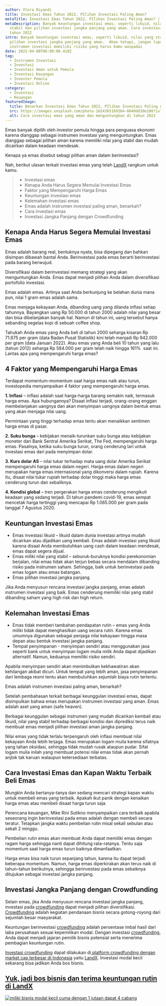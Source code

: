 ```yaml
---
author: Vlora Riyandi
title: Investasi Emas Tahun 2022, PIlihan Investasi Paling Aman?
metaTitle: Investasi Emas Tahun 2022, PIlihan Investasi Paling Aman? | LandX
metaDescription: Banyak keuntungan investasi emas, seperti likuid, nilai yang
  stabil dan pilihan investasi jangka panjang yang aman. Cara investasi emas di
  tahun 2022
intro: Banyak keuntungan investasi emas, seperti likuid, nilai yang stabil dan
  pilihan investasi jangka panjang yang aman.  Akan tetapi, jangan lupa setiap
  instrumen investasi memiliki risiko yang harus kamu waspadai
date: 2022-04-08T06:09:00.410Z
tag:
  - Instrumen Investasi
  - Investasi
  - Investasi Aman untuk Pemula
  - Investasi Keuangan
  - Investor Pemula
  - Investasi Online
category:
  - Investasi
  - Keuangan
featuredImage:
  title: Benarkan Investasi Emas Tahun 2022, PIlihan Investasi Paling Aman?
  src: https://images.unsplash.com/photo-1624365169364-0640dd10e180?ixlib=rb-1.2.1&ixid=MnwxMjA3fDB8MHxwaG90by1wYWdlfHx8fGVufDB8fHx8&auto=format&fit=crop&w=1170&q=80
  alt: Cara investasi emas yang aman dan menguntungkan di tahun 2022
---
```

Emas banyak dipilih oleh investor pemula hingga para penguasa ekonomi karena dianggap sebagai instrumen investasi yang menguntungkan. Emas dianggap sebagai pilihan aman karena memiliki nilai yang stabil dan mudah dicairkan dalam keadaan mendesak.

Kenapa ya emas disebut sebagi pilihan aman dalam berinvestasi? 

Nah, berikut ulasan terkait investasi emas yang telah [LandX](https://landx.id/) rangkum untuk kamu.

> * Investasi emas
> * Kenapa Anda Harus Segera Memulai Investasi Emas
> * Faktor yang Mempengaruhi Harga Emas
> * Keuntungan investasi emas
> * Kelemahan investasi emas
> * Emas adalah instrumen investasi paling aman, benarkah?
> * Cara investasi emas
> * Investasi Jangka Panjang dengan Crowdfunding

## Kenapa Anda Harus Segera Memulai Investasi Emas

Emas adalah barang real, bentuknya nyata, bisa dipegang dan bahkan disimpan dibawah bantal Anda. Berinvestasi pada emas berarti berinvestasi pada barang berwujud. 

Diversifikasi dalam berinvestasi memang strategi yang akan menguntungkan Anda. Emas dapat menjadi pilihan Anda dalam diversifikasi portofolio investasi. 

Emas adalah emas. Artinya saat Anda berkunjung ke belahan dunia mana pun, nilai 1 gram emas adalah sama.

Emas menjaga kekayaan Anda, dibanding uang yang dilanda inflasi setiap tahunnya. Bayangkan uang Rp 50.000 di tahun 2000 adalah nilai yang besar dan bisa dibelanjakan banyak hal. Namun di tahun ini, uang tersebut hanya sebanding segelas kopi di sebuah coffee shop.

Tahukah Anda emas yang Anda beli di tahun 2000 seharga kisaran Rp 71.875 per gram (data Badan Pusat Statistik) kini telah menjadi Rp 942.000 per gram (data Januari 2022). Atau emas yang Anda beli 10 tahun yang lalu (tahun 2012) seharga Rp 584.000 per gram telah naik hingga 161%  saat ini. Lantas apa yang mempengaruhi harga emas?

## 4 Faktor yang Mempengaruhi Harga Emas

Terdapat momentum-momentum saat harga emas naik atau turun, investopedia menyampaikan 4 faktor yang mempengaruhi harga emas.

**1. Inflasi** – inflasi adalah saat harga-harga barang semakin naik, termasuk harga emas. Apa hubungannya? Disaat inflasi terjadi, orang-orang enggan membelanjakan uangnya dan akan menyimpan uangnya dalam bentuk emas yang akan menjaga nilai uang.

Permintaan yang tinggi terhadap emas tentu akan menaikkan sentimen harga emas di pasar.

**2. Suku bunga** – kebijakan menaik-turunkan suku bunga atau kebijakan moneter dari Bank Sentral Amerika Serikat, The Fed, mempengaruhi harga emas. Pasalnya, ketika suku bunga turun, orang cenderung lari untuk investasi emas dari pada menyimpan dolar.

**3. Kurs dolar AS** – nilai tukar terhadap mata uang dolar Amerika Serikat mempengaruhi harga emas dalam negeri. Harga emas dalam negeri merupakan harga emas internasional yang dikonversi dalam rupiah. Karena itu, disaat nilai tukar rupiah terhadap dolar tinggi maka harga emas cenderung turun dan sebaliknya.

**4. Kondisi global** – tren pergerakan harga emas cenderung mengikuti keadaan yang sedang terjadi. Di tahun pandemi covid-19, emas sempat mencetak harga tertinggi yang mencapai Rp 1.065.000 per gram pada tanggal 7 Agustus 2020.

## Keuntungan Investasi Emas

* Emas investasi likuid – likuid dalam dunia investasi artinya mudah dicairkan atau dijadikan uang kembali. Emas adalah investasi yang likuid karena disaat Anda membutuhkan uang cash dalam keadaan mendesak, emas dapat segera dijual.
* Emas miliki nilai yang stabil – seburuk-buruknya kondisi perekonomian berjalan, nilai emas tidak akan terjun bebas secara mendalam dibanding risiko pada instrumen saham. Sehingga, baik untuk berinvestasi pada emas logam atau emas batangan.
* Emas pilihan investasi jangka panjang

Jika Anda menyusun rencana investasi jangka panjang, emas adalah instrumen investasi yang baik. Emas cenderung memiliki nilai yang stabil dibanding saham yang high risk dan high return. 

## Kelemahan Investasi Emas

* Emas tidak memberi tambahan pendapatan rutin – emas yang Anda miliki tidak dapat menghasilkan uang secara rutin. Karena emas umumnya digunakan sebagai penjaga nilai kekayaan hingga masa depan atau bentuk investasi jangka panjang.
* Tempat penyimpanan - menyimpan sendiri atau menggunakan jasa seperti bank untuk menyimpan logam mulia milik Anda dapat dijadikan alternatif. Namun, keduanya memiliki risiko sendiri. 

Apabila menyimpan sendiri akan menimbulkan kekhawatiran akan kehilangan akibat dicuri. Untuk tempat yang lebih aman, jasa penyimpanan dari lembaga resmi tentu akan membutuhkan sejumlah biaya rutin tertentu.

Emas adalah instrumen investasi paling aman, benarkah?

Setelah pembahasan terkait berbagai keunggulan investasi emas, dapat disimpulkan bahwa emas merupakan instrumen investasi yang aman. Emas adalah aset yang aman (safe heaven). 

Berbagai keunggulan sebagai instrumen yang mudah dicairkan kembali atau likuid, nilai yang stabil terhadap berbagai kondisi dan diprediksi terus naik membuat emas menjadi pilihan investasi aman jangka panjang.

Nilai emas yang tidak terlalu terpengaruh oleh inflasi membuat nilai kekayaan Anda lebih terjaga. Emas merupakan logam mulia karena sifatnya yang tahan oksidasi, sehingga tidak mudah rusak ataupun pudar. Sifat logam mulia inilah yang membuat potensi nilai emas tidak akan pernah anjlok tak karuan walaupun ketersediaan terbatas.

## Cara Investasi Emas dan Kapan Waktu Terbaik Beli Emas

Mungkin Anda bertanya-tanya dan sedang mencari strategi kapan waktu untuk membeli emas yang terbaik. Apakah ikut panik dengan kenaikan harga emas atau membeli disaat harga turun saja.

Perencana keuangan, Mike Rini Sutikno menyampaikan cara terbaik apabila seseorang ingin berinvestasi pada emas adalah dengan membeli secara teratur. Tetapkan jangka waktu pembelian rutin misal sekali sebulan atau sekali 2 minggu.

Pembelian rutin emas akan membuat Anda dapat memiliki emas dengan ragam harga sehingga nanti dapat dihitung rata-ratanya. Tentu saja momentum saat harga emas turun baiknya dimanfaatkan. 

Harga emas bisa naik turun sepanjang tahun, karena itu dapat terjadi beberapa momentum. Namun, harga emas diperkirakan akan terus naik di tahun-tahun berikutnya, sehingga berinvestasi pada emas sebaiknya ditujukan sebagai investasi jangka panjang.

## Investasi Jangka Panjang dengan Crowdfunding

Selain emas, jika Anda menyusun rencana investasi jangka panjang, investasi pada [crowdfunding](https://landx.id/) dapat menjadi pilihan diversifikasi. [Crowdfunding](https://landx.id/) adalah kegiatan pendanaan bisnis secara gotong-royong dari sejumlah besar masyarakat. 

Keuntungan berinvestasi [crowdfunding](https://landx.id/) adalah persentase imbal hasil dari laba perusahaan sesuai kepemilikan modal. Dengan investasi [crowdfunding](https://landx.id/), Anda dapat menjadi jajaran pemilik bisnis potensial serta menerima pembagian keuntungan rutin.

[Investasi crowdfunding](https://landx.id/) dapat dilakukan di[ platform crowdfunding dengan market cap terbesar di Indonesia](https://landx.id/) yaitu [LandX](https://landx.id/). Investasi modal kecil sekarang bisa jadikan Anda bos bisnis. 

## [Yuk, jadi bos bisnis dan terima keuntungan rutin di LandX](https://app.landx.id/?utm_source=Organic+Page&utm_medium=Content+Blog&utm_campaign=BlogLandX&utm_id=Blog)

<!--StartFragment-->

[![miliki bisnis modal kecil cuma dengan 1 jutaan dapat 4 cabang ](https://accountgram-production.sfo2.cdn.digitaloceanspaces.com/landx_ghost/2021/11/jadi-owner-bisnis-hanya-1-jutaan-dengan-cuan-yang-sangat-menjanjikan.png)](https://app.landx.id/?utm_source=Organic+Page&utm_medium=Content+Blog&utm_campaign=BlogLandX&utm_id=Blog)

<!--EndFragment-->